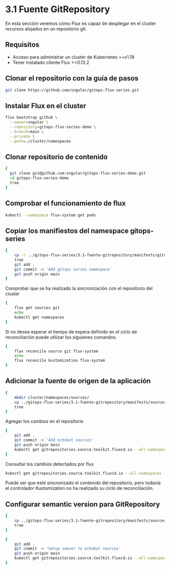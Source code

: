 # 3.1 Fuente GitRepository

En esta sección veremos cómo Flux es capaz de desplegar en el cluster recursos alojados en un repositorio git.

## Requisitos

* Acceso para administrar un cluster de Kubernetes >=v1.19
* Tener instalado cliente Flux >=0.13.2

## Clonar el repositorio con la guía de pasos

```bash
git clone https://github.com/sngular/gitops-flux-series.git
```

## Instalar Flux en el cluster

```bash
flux bootstrap github \
  --owner=sngular \
  --repository=gitops-flux-series-demo \
  --branch=main \
  --private \
  --path=./cluster/namespaces
```

## Clonar repositorio de contenido

```bash
{
  git clone git@github.com:sngular/gitops-flux-series-demo.git
  cd gitops-flux-series-demo
  tree
}
```

## Comprobar el funcionamiento de flux

```bash
kubectl --namespace flux-system get pods
```

## Copiar los manifiestos del namespace gitops-series

```bash
{
    cp -r ../gitops-flux-series/3.1-fuente-gitrepository/manifests/gitops-series cluster/namespaces
    tree
    git add .
    git commit -m 'Add gitops series namespace'
    git push origin main
}
```

Comprobar que se ha realizado la sincronización con el repositorio del cluster

```bash
{
    flux get sources git
    echo
    kubectl get namespaces
}
```

Si no desea esperar el tiempo de espera definido en el ciclo de reconciliación puede utilizar los siguienes comandos.

```bash
{
    flux reconcile source git flux-system
    echo
    flux reconcile kustomization flux-system
}
```

## Adicionar la fuente de origen de la aplicación

```bash
{
    mkdir cluster/namespaces/sources/
    cp ../gitops-flux-series/3.1-fuente-gitrepository/manifests/sources/gitrepository-tag.yaml cluster/namespaces/sources/echobot.yaml
    tree
}
```

Agregar los cambios en el repositorio

```bash
{
    git add .
    git commit -m 'Add echobot sources'
    git push origin main
    kubectl get gitrepositories.source.toolkit.fluxcd.io --all-namespaces --watch
}
```

Consultar los cambios detectados por flux

```bash
kubectl get gitrepositories.source.toolkit.fluxcd.io --all-namespaces --watch
```

Puede ser que esté sincronizado el contenido del repositorio, pero todavía el controlador Kustomization no ha realizado su ciclo de reconciliación.

## Configurar semantic version para GitRepository

```bash
{
    cp ../gitops-flux-series/3.1-fuente-gitrepository/manifests/sources/gitrepository-semver.yaml cluster/namespaces/sources/echobot.yaml
    tree
}
```

```bash
{
    git add .
    git commit -m 'Setup semver to echobot sources'
    git push origin main
    kubectl get gitrepositories.source.toolkit.fluxcd.io --all-namespaces --watch
}
```

